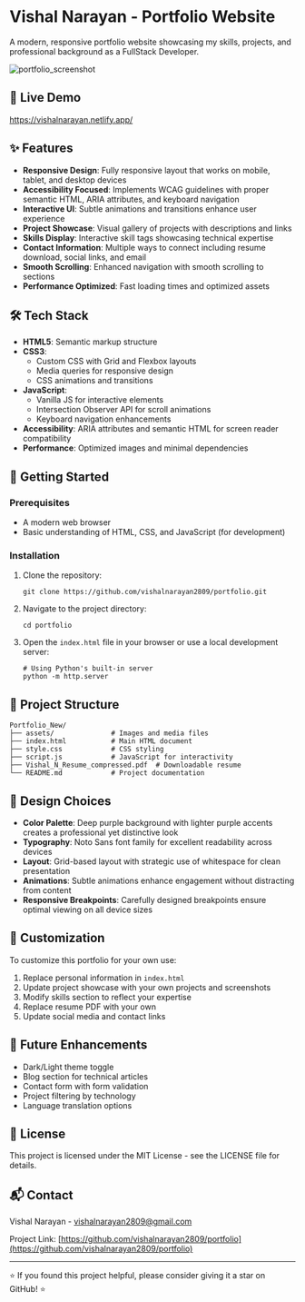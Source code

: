 # Vishal Narayan - Portfolio Website

A modern, responsive portfolio website showcasing my skills, projects, and professional background as a FullStack Developer.

![portfolio_screenshot](https://github.com/user-attachments/assets/c72f54f4-d138-464d-b5b1-5d3a63ba6408)


## 🌟 Live Demo

https://vishalnarayan.netlify.app/

## ✨ Features

- **Responsive Design**: Fully responsive layout that works on mobile, tablet, and desktop devices
- **Accessibility Focused**: Implements WCAG guidelines with proper semantic HTML, ARIA attributes, and keyboard navigation
- **Interactive UI**: Subtle animations and transitions enhance user experience
- **Project Showcase**: Visual gallery of projects with descriptions and links
- **Skills Display**: Interactive skill tags showcasing technical expertise
- **Contact Information**: Multiple ways to connect including resume download, social links, and email
- **Smooth Scrolling**: Enhanced navigation with smooth scrolling to sections
- **Performance Optimized**: Fast loading times and optimized assets

## 🛠️ Tech Stack

- **HTML5**: Semantic markup structure
- **CSS3**: 
  - Custom CSS with Grid and Flexbox layouts
  - Media queries for responsive design
  - CSS animations and transitions
- **JavaScript**: 
  - Vanilla JS for interactive elements
  - Intersection Observer API for scroll animations
  - Keyboard navigation enhancements
- **Accessibility**: ARIA attributes and semantic HTML for screen reader compatibility
- **Performance**: Optimized images and minimal dependencies

## 🚀 Getting Started

### Prerequisites

- A modern web browser
- Basic understanding of HTML, CSS, and JavaScript (for development)

### Installation

1. Clone the repository:
   ```
   git clone https://github.com/vishalnarayan2809/portfolio.git
   ```

2. Navigate to the project directory:
   ```
   cd portfolio
   ```

3. Open the `index.html` file in your browser or use a local development server:
   ```
   # Using Python's built-in server
   python -m http.server
   ```

## 📂 Project Structure

```
Portfolio_New/
├── assets/              # Images and media files
├── index.html           # Main HTML document
├── style.css            # CSS styling
├── script.js            # JavaScript for interactivity
├── Vishal_N_Resume_compressed.pdf  # Downloadable resume
└── README.md            # Project documentation
```

## 🎨 Design Choices

- **Color Palette**: Deep purple background with lighter purple accents creates a professional yet distinctive look
- **Typography**: Noto Sans font family for excellent readability across devices
- **Layout**: Grid-based layout with strategic use of whitespace for clean presentation
- **Animations**: Subtle animations enhance engagement without distracting from content
- **Responsive Breakpoints**: Carefully designed breakpoints ensure optimal viewing on all device sizes

## 🔧 Customization

To customize this portfolio for your own use:

1. Replace personal information in `index.html`
2. Update project showcase with your own projects and screenshots
3. Modify skills section to reflect your expertise
4. Replace resume PDF with your own
5. Update social media and contact links

## 🎯 Future Enhancements

- Dark/Light theme toggle
- Blog section for technical articles
- Contact form with form validation
- Project filtering by technology
- Language translation options

## 📄 License

This project is licensed under the MIT License - see the LICENSE file for details.

## 📬 Contact

Vishal Narayan - [vishalnarayan2809@gmail.com](mailto:vishalnarayan2809@gmail.com)

Project Link: [https://github.com/vishalnarayan2809/portfolio](https://github.com/vishalnarayan2809/portfolio)

---

⭐️ If you found this project helpful, please consider giving it a star on GitHub! ⭐️
